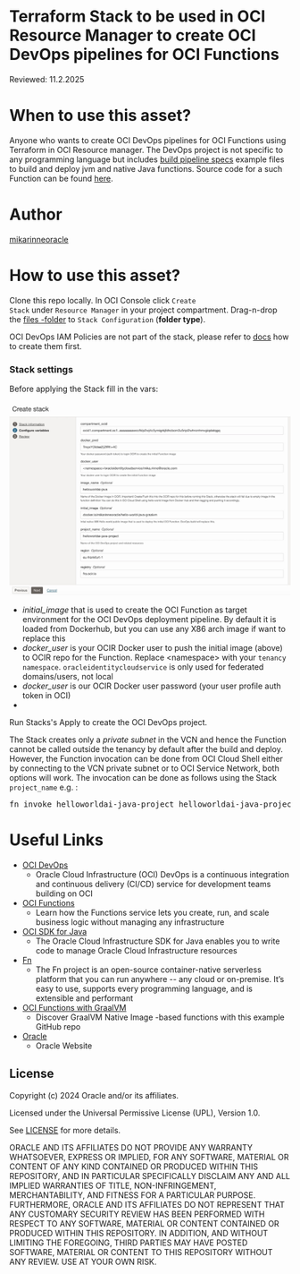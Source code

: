 <!--
Copyright (c) 2024 Oracle and/or its affiliates.

The Universal Permissive License (UPL), Version 1.0

Subject to the condition set forth below, permission is hereby granted to any
person obtaining a copy of this software, associated documentation and/or data
(collectively the "Software"), free of charge and under any and all copyright
rights in the Software, and any and all patent rights owned or freely
licensable by each licensor hereunder covering either (i) the unmodified
Software as contributed to or provided by such licensor, or (ii) the Larger
Works (as defined below), to deal in both

(a) the Software, and
(b) any piece of software and/or hardware listed in the lrgrwrks.txt file if
one is included with the Software (each a "Larger Work" to which the Software
is contributed by such licensors),

without restriction, including without limitation the rights to copy, create
derivative works of, display, perform, and distribute the Software and make,
use, sell, offer for sale, import, export, have made, and have sold the
Software and the Larger Work(s), and to sublicense the foregoing rights on
either these or other terms.

This license is subject to the following condition:
The above copyright notice and either this complete permission notice or at
a minimum a reference to the UPL must be included in all copies or
substantial portions of the Software.

THE SOFTWARE IS PROVIDED "AS IS", WITHOUT WARRANTY OF ANY KIND, EXPRESS OR
IMPLIED, INCLUDING BUT NOT LIMITED TO THE WARRANTIES OF MERCHANTABILITY,
FITNESS FOR A PARTICULAR PURPOSE AND NONINFRINGEMENT. IN NO EVENT SHALL THE
AUTHORS OR COPYRIGHT HOLDERS BE LIABLE FOR ANY CLAIM, DAMAGES OR OTHER
LIABILITY, WHETHER IN AN ACTION OF CONTRACT, TORT OR OTHERWISE, ARISING FROM,
OUT OF OR IN CONNECTION WITH THE SOFTWARE OR THE USE OR OTHER DEALINGS IN THE
SOFTWARE.
-->

# Terraform Stack to be used in OCI Resource Manager to create OCI DevOps pipelines for OCI Functions

Reviewed: 11.2.2025
 
# When to use this asset?
 
Anyone who wants to create OCI DevOps pipelines for OCI Functions using Terraform in OCI Resource manager.
The DevOps project is not specific to any programming language but includes <a href="./files/build_pipeline_specs/">build pipeline specs</a> example files to build and deploy jvm and native Java functions. Source code for a such Function can be found <a href="https://github.com/oracle-devrel/technology-engineering/blob/main/app-dev/devops-and-containers/functions/java-helloworld-AI-with-local-dev-and-oci-functions/README.md">here</a>.

# Author
<a href="https://github.com/mikarinneoracle">mikarinneoracle</a>

# How to use this asset?

Clone this repo locally. In OCI Console click <code>Create Stack</code> under <code>Resource Manager</code> in your project compartment. Drag-n-drop the <a href="./files">files -folder</a> to <code>Stack Configuration</code> (<b>folder type</b>).
<p>
OCI DevOps IAM Policies are not part of the stack, please refer to <a href="https://docs.oracle.com/en-us/iaas/Content/devops/using/devops_iampolicies.htm">docs</a> how to create them first.
<p>

### Stack settings

Before applying the Stack fill in the vars:

![Stack vars](./files/stack_vars.jpg)

<ul>
    <li><i>initial_image</i> that is used to create the OCI Function as target environment for the OCI DevOps deployment pipeline.
    By default it is loaded from Dockerhub, but you can use any X86 arch image if want to replace this</li>
    <li><i>docker_user</i> is your OCIR Docker user to push the initial image (above) to OCIR repo for the Function. Replace &lt;namespace&gt; with your <code>tenancy namespace</code>. <code>oracleidentitycloudservice</code> is only used for federated domains/users, not local</li>
    <li><i>docker_user</i> is our OCIR Docker user password (your user profile auth token in OCI)</li>
    <li></li>
</ul>

Run Stacks's Apply to create the OCI DevOps project. 
<p>
The Stack creates only a <i>private subnet</i> in the VCN and hence the Function cannot be called outside the tenancy by default after the build and deploy.
<br>
However, the Function invocation can be done from OCI Cloud Shell either by connecting to the VCN private subnet or to OCI Service Network, both options will work. The invocation can be done as follows using the Stack <code>project_name</code> e.g. :
<pre>
fn invoke helloworldai-java-project helloworldai-java-project
</pre>

# Useful Links

- [OCI DevOps](https://www.oracle.com/cloud/cloud-native/devops-service/)
    - Oracle Cloud Infrastructure (OCI) DevOps is a continuous integration and continuous delivery (CI/CD) service for development teams building on OCI
- [OCI Functions](https://docs.oracle.com/en-us/iaas/Content/Functions/Concepts/functionsoverview.htm)
    - Learn how the Functions service lets you create, run, and scale business logic without managing any infrastructure
- [OCI SDK for Java](https://docs.oracle.com/en-us/iaas/Content/API/SDKDocs/javasdk.htm)
    - The Oracle Cloud Infrastructure SDK for Java enables you to write code to manage Oracle Cloud Infrastructure resources
- [Fn](https://fnproject.io/)
    - The Fn project is an open-source container-native serverless platform that you can run anywhere -- any cloud or on-premise. It’s easy to use, supports every programming language, and is extensible and performant
- [OCI Functions with GraalVM](https://github.com/shaunsmith/graalvm-fn-init-images)
    - Discover GraalVM Native Image -based functions with this example GitHub repo
- [Oracle](https://www.oracle.com/)
    - Oracle Website

## License

Copyright (c) 2024 Oracle and/or its affiliates.

Licensed under the Universal Permissive License (UPL), Version 1.0.

See [LICENSE](LICENSE) for more details.

ORACLE AND ITS AFFILIATES DO NOT PROVIDE ANY WARRANTY WHATSOEVER, EXPRESS OR IMPLIED, FOR ANY SOFTWARE, MATERIAL OR CONTENT OF ANY KIND CONTAINED OR PRODUCED WITHIN THIS REPOSITORY, AND IN PARTICULAR SPECIFICALLY DISCLAIM ANY AND ALL IMPLIED WARRANTIES OF TITLE, NON-INFRINGEMENT, MERCHANTABILITY, AND FITNESS FOR A PARTICULAR PURPOSE.  FURTHERMORE, ORACLE AND ITS AFFILIATES DO NOT REPRESENT THAT ANY CUSTOMARY SECURITY REVIEW HAS BEEN PERFORMED WITH RESPECT TO ANY SOFTWARE, MATERIAL OR CONTENT CONTAINED OR PRODUCED WITHIN THIS REPOSITORY. IN ADDITION, AND WITHOUT LIMITING THE FOREGOING, THIRD PARTIES MAY HAVE POSTED SOFTWARE, MATERIAL OR CONTENT TO THIS REPOSITORY WITHOUT ANY REVIEW. USE AT YOUR OWN RISK. 